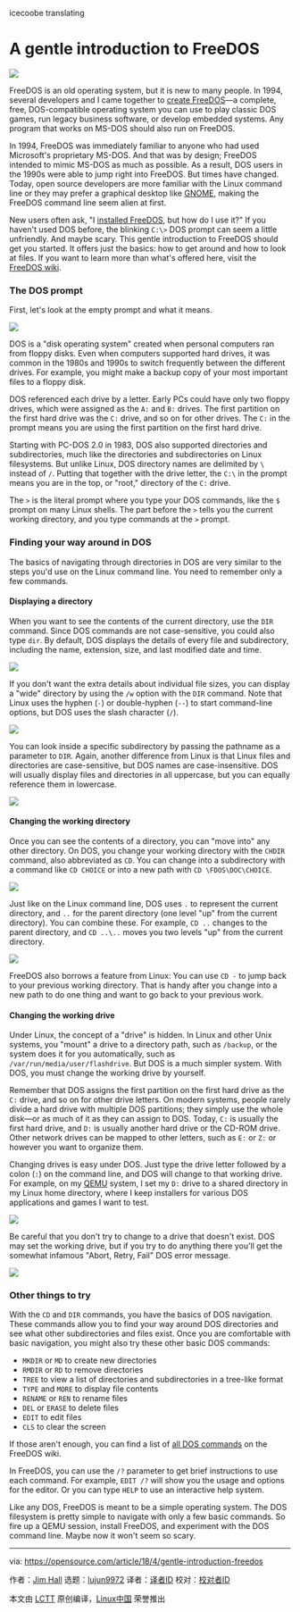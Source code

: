 icecoobe translating

A gentle introduction to FreeDOS
======

![](https://opensource.com/sites/default/files/styles/image-full-size/public/lead-images/freedos-fish-laptop-color.png?itok=vfv_Lpph)

FreeDOS is an old operating system, but it is new to many people. In 1994, several developers and I came together to [create FreeDOS][1]—a complete, free, DOS-compatible operating system you can use to play classic DOS games, run legacy business software, or develop embedded systems. Any program that works on MS-DOS should also run on FreeDOS.

In 1994, FreeDOS was immediately familiar to anyone who had used Microsoft's proprietary MS-DOS. And that was by design; FreeDOS intended to mimic MS-DOS as much as possible. As a result, DOS users in the 1990s were able to jump right into FreeDOS. But times have changed. Today, open source developers are more familiar with the Linux command line or they may prefer a graphical desktop like [GNOME][2], making the FreeDOS command line seem alien at first.

New users often ask, "I [installed FreeDOS][3], but how do I use it?" If you haven't used DOS before, the blinking `C:\>` DOS prompt can seem a little unfriendly. And maybe scary. This gentle introduction to FreeDOS should get you started. It offers just the basics: how to get around and how to look at files. If you want to learn more than what's offered here, visit the [FreeDOS wiki][4].

### The DOS prompt

First, let's look at the empty prompt and what it means.

![](https://opensource.com/sites/default/files/u128651/0-prompt.png)

DOS is a "disk operating system" created when personal computers ran from floppy disks. Even when computers supported hard drives, it was common in the 1980s and 1990s to switch frequently between the different drives. For example, you might make a backup copy of your most important files to a floppy disk.

DOS referenced each drive by a letter. Early PCs could have only two floppy drives, which were assigned as the `A:` and `B:` drives. The first partition on the first hard drive was the `C:` drive, and so on for other drives. The `C:` in the prompt means you are using the first partition on the first hard drive.

Starting with PC-DOS 2.0 in 1983, DOS also supported directories and subdirectories, much like the directories and subdirectories on Linux filesystems. But unlike Linux, DOS directory names are delimited by `\` instead of `/`. Putting that together with the drive letter, the `C:\` in the prompt means you are in the top, or "root," directory of the `C:` drive.

The `>` is the literal prompt where you type your DOS commands, like the `$` prompt on many Linux shells. The part before the `>` tells you the current working directory, and you type commands at the `>` prompt.

### Finding your way around in DOS

The basics of navigating through directories in DOS are very similar to the steps you'd use on the Linux command line. You need to remember only a few commands.

#### Displaying a directory

When you want to see the contents of the current directory, use the `DIR` command. Since DOS commands are not case-sensitive, you could also type `dir`. By default, DOS displays the details of every file and subdirectory, including the name, extension, size, and last modified date and time.

![](https://opensource.com/sites/default/files/u128651/1-dir.png)

If you don't want the extra details about individual file sizes, you can display a "wide" directory by using the `/w` option with the `DIR` command. Note that Linux uses the hyphen (`-`) or double-hyphen (`--`) to start command-line options, but DOS uses the slash character (`/`).

![](https://opensource.com/sites/default/files/u128651/2-dirw.png)

You can look inside a specific subdirectory by passing the pathname as a parameter to `DIR`. Again, another difference from Linux is that Linux files and directories are case-sensitive, but DOS names are case-insensitive. DOS will usually display files and directories in all uppercase, but you can equally reference them in lowercase.

![](https://opensource.com/sites/default/files/u128651/3-dir-fdos.png)


#### Changing the working directory

Once you can see the contents of a directory, you can "move into" any other directory. On DOS, you change your working directory with the `CHDIR` command, also abbreviated as `CD`. You can change into a subdirectory with a command like `CD CHOICE` or into a new path with `CD \FDOS\DOC\CHOICE`.

![](https://opensource.com/sites/default/files/u128651/5-dir-choice.png)

Just like on the Linux command line, DOS uses `.` to represent the current directory, and `..` for the parent directory (one level "up" from the current directory). You can combine these. For example, `CD ..` changes to the parent directory, and `CD ..\..` moves you two levels "up" from the current directory.

![](https://opensource.com/sites/default/files/u128651/11-cd.png)

FreeDOS also borrows a feature from Linux: You can use `CD -` to jump back to your previous working directory. That is handy after you change into a new path to do one thing and want to go back to your previous work.

#### Changing the working drive

Under Linux, the concept of a "drive" is hidden. In Linux and other Unix systems, you "mount" a drive to a directory path, such as `/backup`, or the system does it for you automatically, such as `/var/run/media/user/flashdrive`. But DOS is a much simpler system. With DOS, you must change the working drive by yourself.

Remember that DOS assigns the first partition on the first hard drive as the `C:` drive, and so on for other drive letters. On modern systems, people rarely divide a hard drive with multiple DOS partitions; they simply use the whole disk—or as much of it as they can assign to DOS. Today, `C:` is usually the first hard drive, and `D:` is usually another hard drive or the CD-ROM drive. Other network drives can be mapped to other letters, such as `E:` or `Z:` or however you want to organize them.

Changing drives is easy under DOS. Just type the drive letter followed by a colon (`:`) on the command line, and DOS will change to that working drive. For example, on my [QEMU][5] system, I set my `D:` drive to a shared directory in my Linux home directory, where I keep installers for various DOS applications and games I want to test.

![](https://opensource.com/sites/default/files/u128651/8-d-dirw.png)

Be careful that you don't try to change to a drive that doesn't exist. DOS may set the working drive, but if you try to do anything there you'll get the somewhat infamous "Abort, Retry, Fail" DOS error message.

![](https://opensource.com/sites/default/files/u128651/9-e-fail.png)

### Other things to try

With the `CD` and `DIR` commands, you have the basics of DOS navigation. These commands allow you to find your way around DOS directories and see what other subdirectories and files exist. Once you are comfortable with basic navigation, you might also try these other basic DOS commands:

  * `MKDIR` or `MD` to create new directories
  * `RMDIR` or `RD` to remove directories
  * `TREE` to view a list of directories and subdirectories in a tree-like format
  * `TYPE` and `MORE` to display file contents
  * `RENAME` or `REN` to rename files
  * `DEL` or `ERASE` to delete files
  * `EDIT` to edit files
  * `CLS` to clear the screen



If those aren't enough, you can find a list of [all DOS commands][6] on the FreeDOS wiki.

In FreeDOS, you can use the `/?` parameter to get brief instructions to use each command. For example, `EDIT /?` will show you the usage and options for the editor. Or you can type `HELP` to use an interactive help system.

Like any DOS, FreeDOS is meant to be a simple operating system. The DOS filesystem is pretty simple to navigate with only a few basic commands. So fire up a QEMU session, install FreeDOS, and experiment with the DOS command line. Maybe now it won't seem so scary.


--------------------------------------------------------------------------------

via: https://opensource.com/article/18/4/gentle-introduction-freedos

作者：[Jim Hall][a]
选题：[lujun9972](https://github.com/lujun9972)
译者：[译者ID](https://github.com/译者ID)
校对：[校对者ID](https://github.com/校对者ID)

本文由 [LCTT](https://github.com/LCTT/TranslateProject) 原创编译，[Linux中国](https://linux.cn/) 荣誉推出

[a]:https://opensource.com/users/jim-hall
[1]:https://opensource.com/article/17/10/freedos
[2]:https://opensource.com/article/17/8/gnome-20-anniversary
[3]:http://www.freedos.org/
[4]:http://wiki.freedos.org/
[5]:https://www.qemu.org/
[6]:http://wiki.freedos.org/wiki/index.php/Dos_commands

